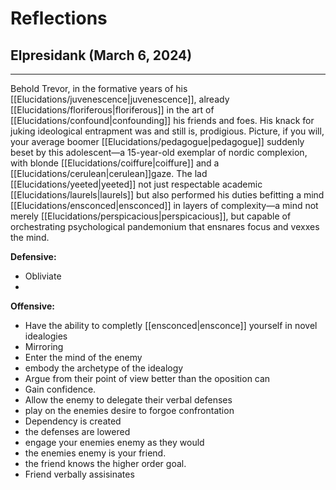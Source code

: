 


# Reflections


## Elpresidank (March 6, 2024)
---
Behold Trevor, in the formative years of his [[Elucidations/juvenescence|juvenescence]], already [[Elucidations/floriferous|floriferous]] in the art of [[Elucidations/confound|confounding]] his friends and foes. His knack for juking ideological entrapment was and still is, prodigious. Picture, if you will, your average boomer [[Elucidations/pedagogue|pedagogue]] suddenly beset by this adolescent—a 15-year-old exemplar of nordic complexion, with blonde [[Elucidations/coiffure|coiffure]] and a [[Elucidations/cerulean|cerulean]]gaze. The lad [[Elucidations/yeeted|yeeted]] not just respectable academic [[Elucidations/laurels|laurels]] but also performed his duties befitting a mind [[Elucidations/ensconced|ensconced]] in layers of complexity—a mind not merely [[Elucidations/perspicacious|perspicacious]], but capable of orchestrating psychological pandemonium that ensnares focus and vexxes the mind.

**Defensive:**
- Obliviate
- 
**Offensive:**
- Have the ability to completly [[ensconced|ensconce]] yourself in novel idealogies
- Mirroring
- Enter the mind of the enemy
- embody the archetype of the idealogy
- Argue from their point of view better than the oposition can
- Gain confidence.
- Allow the enemy to delegate their verbal defenses
- play on the enemies desire to forgoe confrontation
- Dependency is created
- the defenses are lowered
- engage your enemies enemy as they would
- the enemies enemy is your friend.
- the friend knows the higher order goal.
- Friend verbally assisinates







